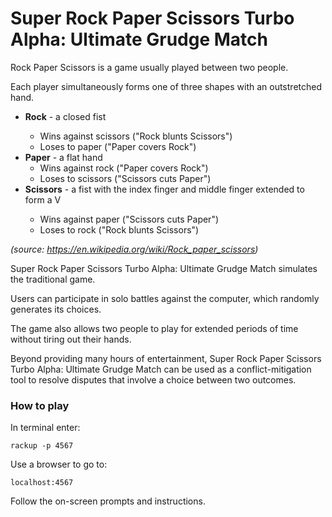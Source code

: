 # Super Rock Paper Scissors Turbo Alpha: Ultimate Grudge Match

Rock Paper Scissors is a game usually played between two people.

Each player simultaneously forms one of three shapes with an outstretched hand.

<ul>
<li><strong>Rock</strong> - a closed fist</li>
<ul><li>Wins against scissors ("Rock blunts Scissors")</li>
<li>Loses to paper ("Paper covers Rock")</li></ul>
<li><strong>Paper</strong> - a flat hand
<ul><li>Wins against rock ("Paper covers Rock")</li>
<li>Loses to scissors ("Scissors cuts Paper")</li></ul>
<li><strong>Scissors</strong> - a fist with the index finger and middle finger extended to form a V</li>
<ul><li>Wins against paper ("Scissors cuts Paper")</li>
<li>Loses to rock ("Rock blunts Scissors")</li></ul>
</ul>

<i>(source: https://en.wikipedia.org/wiki/Rock_paper_scissors)</i>

Super Rock Paper Scissors Turbo Alpha: Ultimate Grudge Match simulates the traditional game.

Users can participate in solo battles against the computer, which randomly generates its choices.

The game also allows two people to play for extended periods of time without tiring out their hands.

Beyond providing many hours of entertainment, Super Rock Paper Scissors Turbo Alpha: Ultimate Grudge Match can be used as a conflict-mitigation tool to resolve disputes that involve a choice between two outcomes.

<h3>How to play</h3>

In terminal enter:

```
rackup -p 4567

```

Use a browser to go to:

```
localhost:4567
```

Follow the on-screen prompts and instructions.
